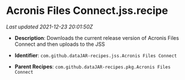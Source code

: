 # Acronis Files Connect.jss.recipe

_Last updated 2021-12-23 20:01:50Z_

- **Description**: Downloads the current release version of Acronis Files Connect and then uploads to the JSS

- **Identifier**: `com.github.dataJAR-recipes.jss.Acronis Files Connect`

- **Parent Recipes**: `com.github.dataJAR-recipes.pkg.Acronis Files Connect`
